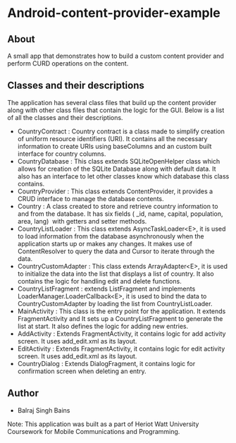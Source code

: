 # Android-content-provider-example

## About
A small app that demonstrates how to build a custom content provider and perform CURD operations on the content.

## Classes and their descriptions

The application has several class files that build up the content provider along with other class files that contain the logic for the GUI. Below is a list of all the classes and their descriptions.

- CountryContract : Country contract is a class made to simplify creation of uniform resource identifiers (URI). It contains all the necessary information to create URIs using baseColumns and an custom built interface for country columns. 
- CountryDatabase : This class extends SQLiteOpenHelper class which allows for creation of the SQLite Database along with default data. It also has an interface to let other classes know which database this class contains. 
- CountryProvider : This class extends ContentProvider, it provides a CRUD interface to manage the database contents. 
- Country : A class created to store and retrieve country information to and from the database. It has six fields ( _id, name, capital, population, area, lang)  with getters and setter methods. 
- CountryListLoader : This class extends AsyncTaskLoader&lt;E&gt;, it is used to load information from the database asynchronously when the application starts up or makes any changes. It makes use of ContentResolver to query the data and Cursor to iterate through the data. 
- CountryCustomAdapter : This class extends ArrayAdapter&lt;E&gt;, it is used to initialize the data into the list that displays a list of country. It also contains the logic for handling edit and delete functions.  
- CountryListFragment : extends ListFragment and implements LoaderManager.LoaderCallback&lt;E&gt;, it is used to bind the data to CountryCustomAdapter by loading the list from CountryListLoader. 
- MainActivity : This class is the entry point for the application. It extends FragmentActivity and It sets up a CountryListFragment to generate the list at start. It also defines the logic for adding new entries. 
- AddActivity : Extends FragmentActivity, it contains logic for add activity screen. It uses add_edit.xml as its layout. 
- EditActivity : Extends FragmentActivity, it contains logic for edit activity screen. It uses add_edit.xml as its layout.  
- CountryDialog : Extends DialogFragment, it contains logic for confirmation screen when deleting an entry.

## Author
- Balraj Singh Bains

Note: This application was built as a part of Heriot Watt University Coursework for Mobile Communications and Programming.
